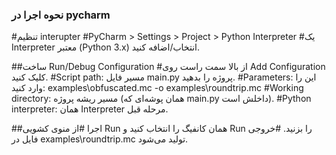 ### نحوه اجرا در pycharm

#تنظیم  interupter
#PyCharm > Settings > Project > Python Interpreter
#یک Interpreter معتبر (Python 3.x) انتخاب/اضافه کنید.

##ساخت Run/Debug Configuration
#از بالا سمت راست روی Add Configuration کلیک کنید.
#Script path: مسیر فایل main.py پروژه‌ را بدهید.
#Parameters: این را وارد کنید:
examples\obfuscated.mc -o examples\roundtrip.mc
#Working directory: مسیر ریشه پروژه‌ (همان پوشه‌ای که main.py داخلش است).
#Python interpreter: همان Interpreter مرحله قبل.

##اجرا
#از منوی کشویی Run همان کانفیگ را انتخاب کنید و Run را بزنید.
#خروجی فایل در examples\roundtrip.mc تولید می‌شود.
